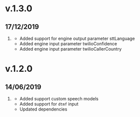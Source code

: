 # v.1.3.0
## 17/12/2019

1. [](#improved)
    * Added support for engine output parameter sttLanguage 
    * Added engine input parameter twilioConfidence
    * Added engine input parameter twilioCallerCountry

# v.1.2.0
## 14/06/2019

1. [](#improved)
    * Added support custom speech models
    * Added support for `dtmf` input 
    * Updated dependencies

